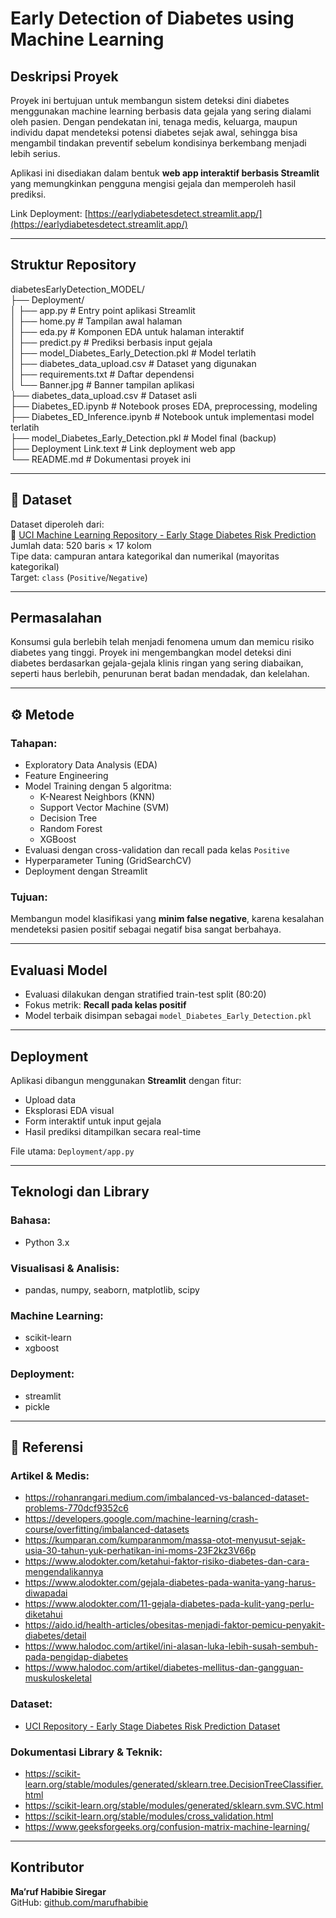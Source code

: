# Early Detection of Diabetes using Machine Learning

## Deskripsi Proyek

Proyek ini bertujuan untuk membangun sistem deteksi dini diabetes menggunakan machine learning berbasis data gejala yang sering dialami oleh pasien. Dengan pendekatan ini, tenaga medis, keluarga, maupun individu dapat mendeteksi potensi diabetes sejak awal, sehingga bisa mengambil tindakan preventif sebelum kondisinya berkembang menjadi lebih serius.

Aplikasi ini disediakan dalam bentuk **web app interaktif berbasis Streamlit** yang memungkinkan pengguna mengisi gejala dan memperoleh hasil prediksi.

Link Deployment: [https://earlydiabetesdetect.streamlit.app/](https://earlydiabetesdetect.streamlit.app/)

---

## Struktur Repository
diabetesEarlyDetection_MODEL/  
├── Deployment/  
│ ├── app.py # Entry point aplikasi Streamlit  
│ ├── home.py # Tampilan awal halaman  
│ ├── eda.py # Komponen EDA untuk halaman interaktif  
│ ├── predict.py # Prediksi berbasis input gejala  
│ ├── model_Diabetes_Early_Detection.pkl # Model terlatih  
│ ├── diabetes_data_upload.csv # Dataset yang digunakan  
│ ├── requirements.txt # Daftar dependensi  
│ └── Banner.jpg # Banner tampilan aplikasi  
├── diabetes_data_upload.csv # Dataset asli  
├── Diabetes_ED.ipynb # Notebook proses EDA, preprocessing, modeling  
├── Diabetes_ED_Inference.ipynb # Notebook untuk implementasi model terlatih  
├── model_Diabetes_Early_Detection.pkl # Model final (backup)  
├── Deployment Link.text # Link deployment web app  
└── README.md # Dokumentasi proyek ini  

---

## 🧾 Dataset

Dataset diperoleh dari:  
🔗 [UCI Machine Learning Repository - Early Stage Diabetes Risk Prediction](https://archive.ics.uci.edu/dataset/529/early+stage+diabetes+risk+prediction+dataset)  
Jumlah data: 520 baris × 17 kolom  
Tipe data: campuran antara kategorikal dan numerikal (mayoritas kategorikal)  
Target: `class` (`Positive`/`Negative`)

---

## Permasalahan

Konsumsi gula berlebih telah menjadi fenomena umum dan memicu risiko diabetes yang tinggi. Proyek ini mengembangkan model deteksi dini diabetes berdasarkan gejala-gejala klinis ringan yang sering diabaikan, seperti haus berlebih, penurunan berat badan mendadak, dan kelelahan.

---

## ⚙️ Metode

### Tahapan:
- Exploratory Data Analysis (EDA)
- Feature Engineering 
- Model Training dengan 5 algoritma:
  - K-Nearest Neighbors (KNN)
  - Support Vector Machine (SVM)
  - Decision Tree
  - Random Forest
  - XGBoost
- Evaluasi dengan cross-validation dan recall pada kelas `Positive`
- Hyperparameter Tuning (GridSearchCV)
- Deployment dengan Streamlit

### Tujuan:
Membangun model klasifikasi yang **minim false negative**, karena kesalahan mendeteksi pasien positif sebagai negatif bisa sangat berbahaya.

---

## Evaluasi Model

- Evaluasi dilakukan dengan stratified train-test split (80:20)
- Fokus metrik: **Recall pada kelas positif**
- Model terbaik disimpan sebagai `model_Diabetes_Early_Detection.pkl`

---

## Deployment

Aplikasi dibangun menggunakan **Streamlit** dengan fitur:
- Upload data
- Eksplorasi EDA visual
- Form interaktif untuk input gejala
- Hasil prediksi ditampilkan secara real-time

File utama: `Deployment/app.py`

---

## Teknologi dan Library

### Bahasa:
- Python 3.x

### Visualisasi & Analisis:
- pandas, numpy, seaborn, matplotlib, scipy

### Machine Learning:
- scikit-learn
- xgboost

### Deployment:
- streamlit
- pickle

---

## 🔗 Referensi

### Artikel & Medis:
- https://rohanrangari.medium.com/imbalanced-vs-balanced-dataset-problems-770dcf9352c6  
- https://developers.google.com/machine-learning/crash-course/overfitting/imbalanced-datasets  
- https://kumparan.com/kumparanmom/massa-otot-menyusut-sejak-usia-30-tahun-yuk-perhatikan-ini-moms-23F2kz3V66p  
- https://www.alodokter.com/ketahui-faktor-risiko-diabetes-dan-cara-mengendalikannya  
- https://www.alodokter.com/gejala-diabetes-pada-wanita-yang-harus-diwapadai  
- https://www.alodokter.com/11-gejala-diabetes-pada-kulit-yang-perlu-diketahui  
- https://aido.id/health-articles/obesitas-menjadi-faktor-pemicu-penyakit-diabetes/detail  
- https://www.halodoc.com/artikel/ini-alasan-luka-lebih-susah-sembuh-pada-pengidap-diabetes  
- https://www.halodoc.com/artikel/diabetes-mellitus-dan-gangguan-muskuloskeletal  

### Dataset:
- [UCI Repository - Early Stage Diabetes Risk Prediction Dataset](https://archive.ics.uci.edu/dataset/529/early+stage+diabetes+risk+prediction+dataset)

### Dokumentasi Library & Teknik:
- https://scikit-learn.org/stable/modules/generated/sklearn.tree.DecisionTreeClassifier.html  
- https://scikit-learn.org/stable/modules/generated/sklearn.svm.SVC.html  
- https://scikit-learn.org/stable/modules/cross_validation.html  
- https://www.geeksforgeeks.org/confusion-matrix-machine-learning/

---

## Kontributor

**Ma’ruf Habibie Siregar**  
GitHub: [github.com/marufhabibie](https://github.com/HbbSiregar)  
